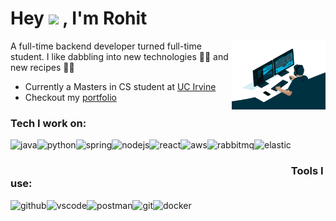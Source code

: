 # Hey <img src="https://raw.githubusercontent.com/MartinHeinz/MartinHeinz/master/wave.gif" width="30px"> , I'm Rohit

<img align="right" alt="GIF" src="https://github.com/enigmavadali/enigmavadali/blob/a876db805d8740ae8dbfcc6e6574fe124c6e473e/assets/developer.gif" width="150px" height="110px" />

A full-time backend developer turned full-time student. I like dabbling into new technologies :technologist: and new recipes :man_cook:
- Currently a Masters in CS student at [UC Irvine](https://mcs.ics.uci.edu/)
- Checkout my [portfolio]()

### Tech I work on:
<a href="https://www.java.com/en/" target="_blank"> <img align="left" src="https://www.vectorlogo.zone/logos/java/java-icon.svg" alt="java" height="42px"/> </a>
<a href="https://www.python.org/" target="_blank"> <img align="left" src="https://www.vectorlogo.zone/logos/python/python-icon.svg" alt="python" height="42px"/> </a>
<a href="https://spring.io/" target="_blank"> <img align="left" src="https://www.vectorlogo.zone/logos/springio/springio-icon.svg" alt="spring" height="42px"/> </a>
<a href="https://nodejs.org/en" target="_blank"> <img align="left" src="https://www.vectorlogo.zone/logos/nodejs/nodejs-icon.svg" alt="nodejs" height="42px"/> </a>
<a href="https://react.dev/" target="_blank"> <img align="left" src="https://www.vectorlogo.zone/logos/reactjs/reactjs-icon.svg" alt="react" height="42px"/> </a>
<a href="https://aws.amazon.com/" target="_blank"> <img align="left" src="https://www.vectorlogo.zone/logos/amazon_aws/amazon_aws-icon.svg" alt="aws" height="42px"/> </a>
<a href="https://www.rabbitmq.com/" target="_blank"> <img align="left" src="https://www.vectorlogo.zone/logos/rabbitmq/rabbitmq-icon.svg" alt="rabbitmq" height="42px"/> </a>
<a href="https://www.elastic.co/" target="_blank"> <img align="left" src="https://www.vectorlogo.zone/logos/elastic/elastic-icon.svg" alt="elastic" height="42px"/> </a>

<br>

### Tools I use:
<a href="https://github.com" target="_blank"> <img align="left" src="https://www.vectorlogo.zone/logos/github/github-tile.svg" alt="github" height="42px"/> </a>
<a href="https://code.visualstudio.com/" target="_blank"> <img align="left" src="https://www.vectorlogo.zone/logos/visualstudio_code/visualstudio_code-icon.svg" alt="vscode" height="42px"/> </a>
<a href="https://www.postman.com/" target="_blank"> <img align="left" src="https://www.vectorlogo.zone/logos/getpostman/getpostman-icon.svg" alt="postman" height="42px"/> </a>
<a href="https://git-scm.com/" target="_blank"> <img align="left" src="https://www.vectorlogo.zone/logos/git-scm/git-scm-icon.svg" alt="git" height="42px"/> </a>
<a href="https://www.docker.com/" target="_blank"> <img align="left" src="https://www.vectorlogo.zone/logos/docker/docker-tile.svg" alt="docker" height="42px"/> </a>

